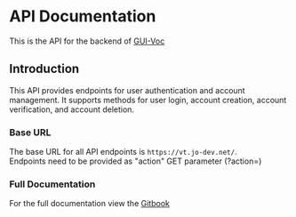 # API Documentation

This is the API for the backend of [GUI-Voc](https://github.com/KyrylMikheiev/GUI-Voc)

## Introduction

This API provides endpoints for user authentication and account management. It supports methods for user login, account creation, account verification, and account deletion.

### Base URL

The base URL for all API endpoints is `https://vt.jo-dev.net/`.  
Endpoints need to be provided as "action" GET parameter (?action=)

### Full Documentation
For the full documentation view the [Gitbook](https://jo-dev.gitbook.io/vokabeltrainer-api-docs/)
